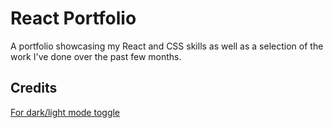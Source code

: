 # React Portfolio

A portfolio showcasing my React and CSS skills as well as a selection of the work I've done over the past few months.




## Credits

[For dark/light mode toggle](https://reactjsexample.com/day-and-night-light-dark-theme-switch-with-pretty-cool-animation-for-react/)
